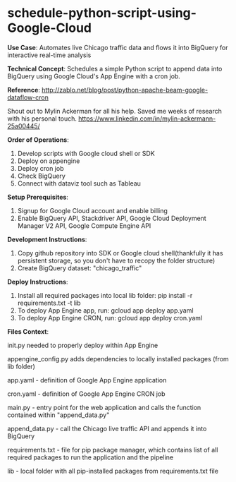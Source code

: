 # schedule-python-script-using-Google-Cloud
**Use Case**: Automates live Chicago traffic data and flows it into BigQuery for interactive real-time analysis

**Technical Concept**: Schedules a simple Python script to append data into BigQuery using Google Cloud's App Engine with a cron job.

**Reference**: http://zablo.net/blog/post/python-apache-beam-google-dataflow-cron

Shout out to Mylin Ackerman for all his help. Saved me weeks of research with his personal touch.
https://www.linkedin.com/in/mylin-ackermann-25a00445/

**Order of Operations**:
1. Develop scripts with Google cloud shell or SDK
2. Deploy on appengine
3. Deploy cron job
4. Check BigQuery
5. Connect with dataviz tool such as Tableau

**Setup Prerequisites**:
1. Signup for Google Cloud account and enable billing
2. Enable BigQuery API, Stackdriver API, Google Cloud Deployment Manager V2 API, Google Compute Engine API

**Development Instructions**:
1. Copy github repository into SDK or Google cloud shell(thankfully it has persistent storage, so you don't have to recopy the folder structure)
2. Create BigQuery dataset: "chicago_traffic"

**Deploy Instructions**:
1. Install all required packages into local lib folder: pip install -r requirements.txt -t lib
2. To deploy App Engine app, run: gcloud app deploy app.yaml
3. To deploy App Engine CRON, run: gcloud app deploy cron.yaml

**Files Context**:

init.py needed to properly deploy within App Engine

appengine_config.py adds dependencies to locally installed packages (from lib folder)

app.yaml - definition of Google App Engine application

cron.yaml - definition of Google App Engine CRON job

main.py - entry point for the web application and calls the function contained within "append_data.py"

append_data.py - call the Chicago live traffic API and appends it into BigQuery

requirements.txt - file for pip package manager, which contains list of all required packages to run the application and the pipeline

lib - local folder with all pip-installed packages from requirements.txt file
